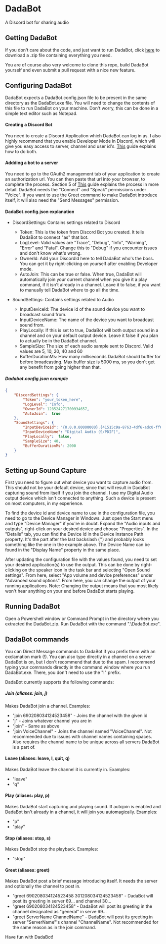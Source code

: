 # DadaBot
A Discord bot for sharing audio

## Getting DadaBot
If you don't care about the code, and just want to run DadaBot, click [here](https://github.com/Scrattlebeard/DadaBot/raw/master/release/DadaBot.zip) to download a .zip file containing everything you need.

You are of course also very welcome to clone this repo, build DadaBot yourself and even submit a pull request with a nice new feature.

## Configuring DadaBot
DadaBot expects a DadaBot.config.json file to be present in the same directory as the DadaBot.exe file. You will need to change the contents of this file to run DadaBot on your machine. Don't worry, this can be done in a simple text editor such as Notepad.

#### Creating a Discord Bot
You need to create a Discord Application which DadaBot can log in as. I also highly recommend that you enable Developer Mode in Discord, which will give you easy access to server, channel and user id's. [This](https://github.com/discord-apps/bot-tutorial) guide explains how to do both.

#### Addding a bot to a server
You need to go to the OAuth2 management tab of your application to create an authorization url. You can then paste that url into your browser, to complete the process. Section 5 of [This](https://www.writebots.com/discord-bot-token/) guide explains the process in more detail. DadaBot needs the "Connect" and "Speak" permissions under "Voice". If you want to use the Greet command to make DadaBot introduce itself, it will also need the "Send Messages" permission.

#### DadaBot.config.json explanation
- DiscordSettings: Contains settings related to Discord
  - Token: This is the token from Discord Bot you created. It tells DadaBot to connect "as" that bot.
  - LogLevel: Valid values are "Trace", "Debug", "Info", "Warning", "Error" and "Fatal". Change this to "Debug" if you encounter issues and don't know what's wrong.
  - OwnerId: Add your DiscordId here to tell DadaBot who's the boss. You can get it by right-clicking on yourself after enabling Developer mode.
  - AutoJoin: This can be true or false. When true, DadaBot will automatically join your current channel when you give it a play command, if it isn't already in a channel. Leave it to false, if you want to manually tell DadaBot where to go all the time.
  
- SoundSettings: Contains settings related to Audio
  - InputDeviceId: The device id of the sound device you want to broadcast sound from.
  - InputDeviceName: The name of the device you want to broadcast sound from.
  - PlayLocally: If this is set to true, DadaBot will both output sound in a channel and on your default output device. Leave it false if you plan to actually be in the DadaBot channel.
  - SampleSize: The size of each audio sample sent to Discord. Valid values are 5, 10, 20, 40 and 60
  - BufferDurationMs: How many milliseconds DadaBot should buffer for before broadcasting. Max buffer size is 5000 ms, so you don't get any benefit from going higher than that.

##### Dadabot.config.json example
```json
{
    "DiscordSettings": {
        "Token": "your_token_here",
        "LogLevel": "Info",
        "OwnerId": 128524271700934657,
        "AutoJoin":  true
    },
    "SoundSettings": {
        "InputDeviceId": "{0.0.0.00000000}.{41515c9a-8763-4df6-adc0-ff6412e2519e}",
        "InputDeviceName": "Digital Audio (S/PDIF)",
        "PlayLocally":  false,
        "SampleSize": 40,
        "BufferDurationMs": 2000
    }
}
```

## Setting up Sound Capture
First you need to figure out what device you want to capture audio from. This should not be your default device, since that will result in DadaBot capturing sound from itself if you join the channel. I use my Digital Audio output device which isn't connected to anything. Such a device is present on most computers, in my experience.

To find the device id and device name to use in the configuration file, you need to go to the Device Manager in Windows. Just open the Start menu and type "Device Manager" if you're in doubt. Expand the "Audio inputs and outputs", right-click on your desired device and choose "Properties". In the "Details" tab, you can find the Device Id in the Device Instance Path property. It's the part after the last backslash ('\') and probably looks something like the one in the example above. The Device Name can be found in the "Display Name" property in the same place.

After updating the configuration file with the values found, you need to set your desired application(s) to use the output. This can be done by right-clicking on the speaker icon in the task bar and selecting "Open Sound settings". From here, select "App volume and device preferences" under "Advanced sound options". From here, you can change the output of your running applications. Note: Changing the output means that you most likely won't hear anything on your end before DadaBot starts playing.

## Running DadaBot
Open a Powershell window or Command Prompt in the directory where you extracted the DadaBot.zip. Run DadaBot with the command ".\DadaBot.exe".

## DadaBot commands
You can Direct Message commands to DadaBot if you prefix them with an exclamation mark (!). You can also type directly in a channel on a server DadaBot is on, but I don't recommend that due to the spam. I recommend typing your commands directly in the command window where you run DadaBot.exe. There, you don't need to use the "!" prefix.

DadaBot currently supports the following commands:

##### Join (aliases: join, j)
Makes DadaBot join a channel. Examples:
- "join 690208034124523458" - Joins the channel with the given id
- "j" - Joins whatever channel you are in
- "join" - Same as above
- "join VoiceChannel" - Joins the channel named "VoiceChannel". Not recommended due to issues with channel names containing spaces. Also requires the channel name to be unique across all servers DadaBot is a part of.

#### Leave (aliases: leave, l, quit, q)
Makes DadaBot leave the channel it is currently in. Examples:
- "leave"
- "q"

#### Play (aliases: play, p)
Makes DadaBot start capturing and playing sound. If autojoin is enabled and DadaBot isn't already in a channel, it will join you automagically. Examples:
- "p"
- "play"

#### Stop (aliases: stop, s)
Makes DadaBot stop the playback. Examples:
- "stop"

#### Greet (aliases: greet)
Makes DadaBot post a brief message introducing itself. It needs the server and optionally the channel to post in.
- "greet 690208034124523458 301208034124523458" - DadaBot will post its greeting in server 69... and channel 30...
- "greet 690208034124523458" - DadaBot will post its greeting in the channel designated as "general" in serve 69...
- "greet ServerName ChannelName" - DadaBot will post its greeting in server "ServerName"'s channel "ChannelName". Not recommended for the same reason as in the join command.


Have fun with DadaBot!
